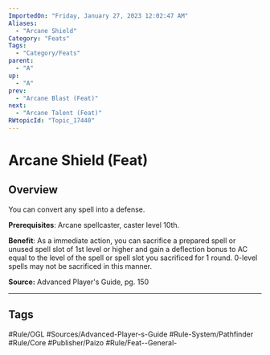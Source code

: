 ```yaml
---
ImportedOn: "Friday, January 27, 2023 12:02:47 AM"
Aliases:
  - "Arcane Shield"
Category: "Feats"
Tags:
  - "Category/Feats"
parent:
  - "A"
up:
  - "A"
prev:
  - "Arcane Blast (Feat)"
next:
  - "Arcane Talent (Feat)"
RWtopicId: "Topic_17440"
---
```

# Arcane Shield (Feat)
## Overview
You can convert any spell into a defense.

**Prerequisites**: Arcane spellcaster, caster level 10th.

**Benefit**: As a immediate action, you can sacrifice a prepared spell or unused spell slot of 1st level or higher and gain a deflection bonus to AC equal to the level of the spell or spell slot you sacrificed for 1 round. 0-level spells may not be sacrificed in this manner.

**Source:** Advanced Player's Guide, pg. 150


---
## Tags
#Rule/OGL #Sources/Advanced-Player-s-Guide #Rule-System/Pathfinder #Rule/Core #Publisher/Paizo #Rule/Feat--General-

